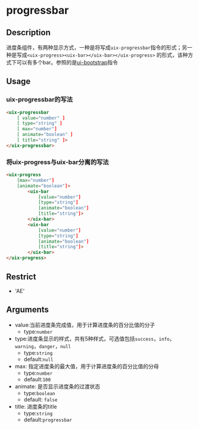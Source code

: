 # progressbar
## Description
进度条组件，有两种显示方式，一种是将写成`uix-progressbar`指令的形式；另一种是写成`<uix-progress><uix-bar></uix-bar></uix-progress>`
的形式，该种方式下可以有多个bar。参照的是[ui-bootstrap](https://github.com/angular-ui/bootstrap/tree/master/src/progressbar)指令

## Usage

### uix-progressbar的写法

``` html
<uix-progressbar
    [ value="number" ]
    [ type="string" ]
    [ max="number"]
    [ animate="boolean" ]
    [ title="string" ]>
</uix-progressbar>
```

### 将uix-progress与uix-bar分离的写法

``` html
<uix-progress
    [max="number"]
    [animate="boolean"]>
        <uix-bar
            [value="number"]
            [type="string"]
            [animate="boolean"]
            [title="string"]>
        </uix-bar>
        <uix-bar
            [value="number"]
            [type="string"]
            [animate="boolean"]
            [title="string"]>
        </uix-bar>
</uix-progress>
```

## Restrict
- 'AE'

## Arguments

- value:当前进度条完成值，用于计算进度条的百分比值的分子
    - type:`number`
- type:进度条显示的样式，共有5种样式，可选值包括`success`，`info`，`warning`，`danger`，`null`
    - type:`string`
    - default:`null`
- max: 指定进度条的最大值，用于计算进度条的百分比值的分母
    - type:`number`
    - default:`100`
- animate: 是否显示进度条的过渡状态
    - type:`boolean`
    - default: `false`
- title: 进度条的title
    - type:`string`
    - default:`progressbar`
